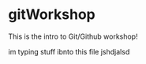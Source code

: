 # gitWorkshop

This is the intro to Git/Github workshop!

im typing stuff ibnto this file jshdjalsd
